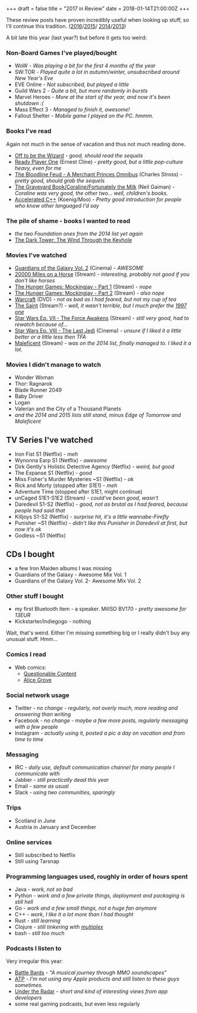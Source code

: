 +++
draft = false
title = "2017 in Review"
date = 2018-01-14T21:00:00Z
+++

These review posts have proven incredibly useful when looking up stuff, so I'll continue this tradition.
 ([2016](/blog/2016/2016-in-review/)/[2015](/blog/2015/2015-in-review/)/
[2014](/blog/2014/2014-in-review/)/[2013](/blog/2014/2013-in-review/))


A bit late this year (last year?) but before it gets too weird:

### Non-Board Games I've played/bought

  * WoW - *Was playing a bit for the first 4 months of the year*
  * SW:TOR - *Played quite a lot in autumn/winter, unsubscribed around New Year's Eve*
  * EVE Online - *Not subscribed, but played a little*
  * Guild Wars 2 - *Quite a bit, but more randomly in bursts*
  * Marvel Heroes - *More at the start of the year, and now it's been shutdown :(*
  * Mass Effect 3 - *Managed to finish it, awesome!*
  * Fallout Shelter - *Mobile game I played on the PC. hmmm.*


### Books I've read

Again not much in the sense of vacation and thus not much reading done.

  * [Off to be the Wizard](https://www.amazon.de/gp/product/B00EF8Z32I/) - *good, should read the sequels*
  * [Ready Player One](https://www.amazon.de/gp/product/B005CVWWJY/) (Ernest Cline) - *pretty good, but a little pop-culture heavy, even for me*
  * [The Bloodline Feud - A Merchant Princes Omnibus](https://www.amazon.de/dp/B00C2T56II/) (Charles Stross) - *pretty good, should grab the sequels*
  * [The Graveyard Book/Coraline/Fortunately the Milk](https://www.amazon.de/gp/product/0062379828/) (Neil Gaiman) - *Coraline was very good, the other two... well, children's books.*
  * [Accelerated C++](https://www.amazon.de/dp/020170353X/) (Koenig/Moo) - *Pretty good introduction for people who know other languaged I'd say*


### The pile of shame - books I wanted to read

  * *the two Foundation ones from the 2014 list yet again*
  * [The Dark Tower: The Wind Through the Keyhole](https://www.amazon.de/gp/product/3453410831/)


### Movies I've watched

  * [Guardians of the Galaxy Vol. 2](http://www.imdb.com/title/tt3896198/) (Cinema) - *AWESOME*
  * [20000 Miles on a Horse](http://www.imdb.com/title/tt1102155/) (Stream) - *interesting, probably not good if you don't like horses*
  * [The Hunger Games: Mockingjay - Part 1](http://www.imdb.com/title/tt1951265/) (Stream) - *nope*
  * [The Hunger Games: Mockingjay - Part 2](http://www.imdb.com/title/tt1951266/) (Stream) - *also nope*
  * [Warcraft](http://www.imdb.com/title/tt0803096/) (DVD) - *not as bad as I had feared, but not my cup of tea*
  * [The Saint](http://www.imdb.com/title/tt2569088/) (Stream?) - *well, it wasn't terrible, but I much prefer the [1997 one](http://www.imdb.com/title/tt0120053/)*
  * [Star Wars Ep. VII - The Force Awakens](http://www.imdb.com/title/tt2488496/) (Stream) - *still very good, had to rewatch because of...*
  * [Star Wars Ep. VIII - The Last Jedi](http://www.imdb.com/title/tt2527336/) (Cinema) - *unsure if I liked it a little better or a little less then TFA*
  * [Maleficent](http://www.imdb.com/title/tt1587310/) (Stream) - *was on the 2014 list, finally managed to. I liked it a lot.*


### Movies I didn't manage to watch

  * Wonder Woman
  * Thor: Ragnarok
  * Blade Runner 2049
  * Baby Driver
  * Logan
  * Valerian and the City of a Thousand Planets
  * *and the 2014 and 2015 lists still stand, minus Edge of Tomorrow and Maleficent*


## TV Series I've watched

  * Iron Fist S1 (Netflix) - *meh*
  * Wynonna Earp S1 (Netflix) - *awesome*
  * Dirk Gently's Holistic Detective Agency (Netflix) - *weird, but good*
  * The Expanse S1 (Netflix) - *good*
  * Miss Fisher's Murder Mysteries ~S1 (Netflix) - *ok*
  * Rick and Morty (stopped after S1E1) - *meh*
  * Adventure Time (stopped after S1E1, might continue)
  * unCaged S1E1-S1E2 (Stream) - *could've been good, wasn't*
  * Daredevil S1-S2 (Netflix) - *good, not as brutal as I had feared, because people had said that*
  * Killjoys S1-S2 (Netflix) - *surprise hit, it's a little wannabe-Firefly*
  * Punisher ~S1 (Netflix) - *didn't like this Punisher in Daredevil at first, but now it's ok*
  * Godless ~S1 (Netflix)


## CDs I bought

  * a few Iron Maiden albums I was missing
  * Guardians of the Galaxy - Awesome Mix Vol. 1
  * Guardians of the Galaxy Vol. 2- Awesome Mix Vol. 2


### Other stuff I bought

 * my first Bluetooth item - a speaker. MillSO BV170 - *pretty awesome for 13EUR*
 * Kickstarter/Indiegogo - nothing

Wait, that's weird. Either I'm missing something big or I really didn't buy any unusual stuff. Hmm...

### Comics I read

  * Web comics:
    * [Questionable Content](http://questionablecontent.net/)
    * [Alice Grove](http://www.alicegrove.com/)


### Social network usage

  * Twitter - *no change - regularly, not overly much, more reading and answering than writing*
  * Facebook - *no change - maybe a few more posts, regularly messaging with a few people*
  * Instagram - *actually using it, posted a pic a day on vacation and from time to time*


### Messaging

  * IRC - *daily use, default communication channel for many people I communicate with*
  * Jabber - *still practically dead this year*
  * Email - *same as usual*
  * Slack - *using two communities, sparingly*


### Trips

  * Scotland in June
  * Austria in January and December


### Online services

  * Still subscribed to Netflix
  * Still using Tarsnap


### Programming languages used, roughly in order of hours spent

  * Java - *work, not so bad*
  * Python - *work and a few private things, deployment and packaging is still hell*
  * Go - *work and a few small things, not a huge fan anymore*
  * C++ - *work, I like it a lot more than I had thought*
  * Rust - *still learning*
  * Clojure - *still tinkering with [multiplex](https://github.com/winks/multiplex)*
  * bash - *still too much*


### Podcasts I listen to

Very irregular this year:

  * [Battle Bards](http://battlebards.libsyn.com/) - *"A musical journey through MMO soundscapes"*
  * [ATP](http://atp.fm/) - *I'm not using any Apple products and still listen to these guys sometimes.*
  * [Under the Radar](https://www.relay.fm/radar) - *short and kind of interesting views from app developers*
  * some real gaming podcasts, but even less regularly

